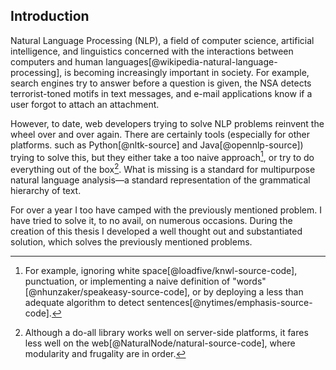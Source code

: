 ## Introduction

Natural Language Processing (NLP), a field of computer science, artificial intelligence, and linguistics concerned with the interactions between computers and human languages[@wikipedia-natural-language-processing], is becoming increasingly important in society. For example, search engines try to answer before a question is given, the NSA detects terrorist-toned motifs in text messages, and e-mail applications know if a user forgot to attach an attachment.

However, to date, web developers trying to solve NLP problems reinvent the wheel over and over again. There are certainly tools (especially for other platforms. such as Python[@nltk-source] and Java[@opennlp-source]) trying to solve this, but they either take a too naive approach[^introduction-1], or try to do everything out of the box[^introduction-2]. What is missing is a standard for multipurpose natural language analysis—a standard representation of the grammatical hierarchy of text.

For over a year I too have camped with the previously mentioned problem. I have tried to solve it, to no avail, on numerous occasions. During the creation of this thesis I developed a well thought out and substantiated solution, which solves the previously mentioned problems.

[^introduction-1]: For example, ignoring white space[@loadfive/knwl-source-code], punctuation, or implementing a naive definition of "words"[@nhunzaker/speakeasy-source-code], or by deploying a less than adequate algorithm to detect sentences[@nytimes/emphasis-source-code].

[^introduction-2]: Although a do-all library works well on server-side platforms, it fares less well on the web[@NaturalNode/natural-source-code], where modularity and frugality are in order.
